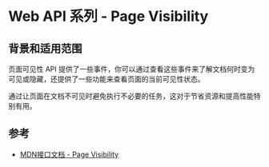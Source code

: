 # Web API 系列 - Page Visibility

## 背景和适用范围

页面可见性 API 提供了一些事件，你可以通过查看这些事件来了解文档何时变为可见或隐藏，还提供了一些功能来查看页面的当前可见性状态。

通过让页面在文档不可见时避免执行不必要的任务，这对于节省资源和提高性能特别有用。

## 参考

- [MDN接口文档 - Page Visibility](https://developer.mozilla.org/zh-CN/docs/Web/API/Page_Visibility_API)
